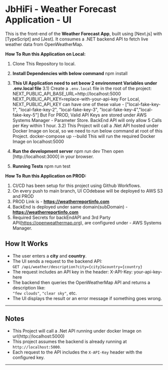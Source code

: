 #  JbHiFi - Weather Forecast Application - UI
This is the front-end of the **Weather Forecast App**, built using [Next.js] with [TypeScript] and [Jest]. It consumes a .NET backend API to fetch live weather data from OpenWeatherMap.


**How To Run this Application on Local:**
1) Clone This Repository to local.
2) **Install Dependencies with below command**
   npm install

3) **This UI Application need to set beow 2 environment Variables under .env.local file**
   3.1)  Create a `.env.local` file in the root of the project:
         NEXT_PUBLIC_API_BASE_URL=http://localhost:5000
         NEXT_PUBLIC_API_KEY=replace-with-your-api-key
         For Local, NEXT_PUBLIC_API_KEY can have one of these value -  ["local-fake-key-1", "local-fake-key-2", "local-fake-key-3", "local-fake-key-4","local-fake-key-5"]
         But For PROD, Valid API Keys are stored under AWS Systems Manager - Parameter Store.
         BackEnd API will only allow 5 Calls per Key within 1 hour.
   3.2) This Project will call a .Net API hosted under Docker Image on local, so we need to run below command at root of this Project.
         docker-compose up --build
         This will run the required Docker Image on localhost:5000

4) **Run the development server**
   npm run dev
   Then open [http://localhost:3000] in your browser.
5) **Running Tests**
   npm run test



**How To Run this Application on PROD:**
1)  CI/CD has been setup for this project using Github Workflows.
2)  On every push to main branch, UI COdebase will be deployed to AWS S3 and PROD
3)  PROD Link is - **https://weatherreportinfo.com**
4)  BackEnd is deployed under same domain(subDomain) - **https://weatherreportinfo.com**
5)  Required Secrets for backEndAPI and 3rd Party API(https://openweathermap.org), are configured under - AWS Systems Manager.




## How It Works
- The user enters a **city** and **country**.
- The UI sends a request to the backend API:  
  `GET /api/weather/description?city={city}&country={country}`
- The request includes an API key in the header: X-API-Key: your-api-key-here
- The backend then queries the OpenWeatherMap API and returns a description like:  
  `"few clouds"`, `"clear sky"`, etc.
- The UI displays the result or an error message if something goes wrong.
---



## Notes
- This Project will call a .Net API running under docker Image on url(http://localhost:5000)
- This project assumes the backend is already running at `http://localhost:5000`.
- Each request to the API includes the `X-API-Key` header with the configured key.
---
